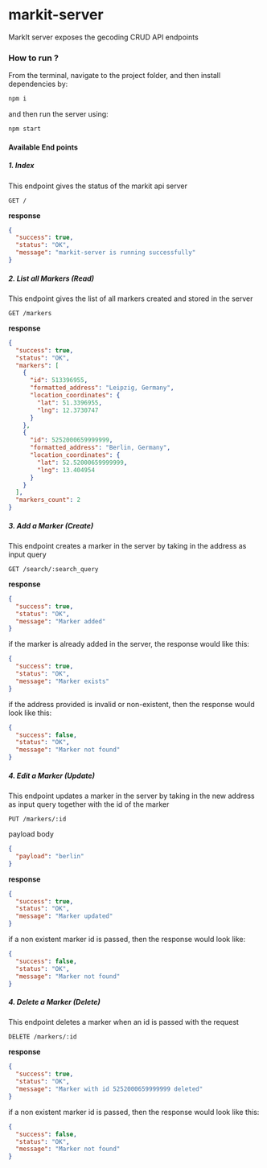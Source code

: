 # markit-server

MarkIt server exposes the gecoding CRUD API endpoints

### How to run ?

From the terminal, navigate to the project folder, and then install dependencies by:

```sh
npm i
```

and then run the server using:

```sh
npm start
```

#### Available End points

##### 1. Index

This endpoint gives the status of the markit api server


`GET /`

**response**

```json
{
  "success": true,
  "status": "OK",
  "message": "markit-server is running successfully"
}
```

##### 2. List all Markers (Read)

This endpoint gives the list of all markers created and stored in the server


`GET /markers`

**response**

```json
{
  "success": true,
  "status": "OK",
  "markers": [
    {
      "id": 513396955,
      "formatted_address": "Leipzig, Germany",
      "location_coordinates": {
        "lat": 51.3396955,
        "lng": 12.3730747
      }
    },
    {
      "id": 5252000659999999,
      "formatted_address": "Berlin, Germany",
      "location_coordinates": {
        "lat": 52.52000659999999,
        "lng": 13.404954
      }
    }
  ],
  "markers_count": 2
}
```

##### 3. Add a Marker (Create)

This endpoint creates a marker in the server by taking in the address as input query


`GET /search/:search_query`

**response**

```json
{
  "success": true,
  "status": "OK",
  "message": "Marker added"
}
```

if the marker is already added in the server, the response would like this:

```json
{
  "success": true,
  "status": "OK",
  "message": "Marker exists"
}
```

if the address provided is invalid or non-existent, then the response would look like this:

```json
{
  "success": false,
  "status": "OK",
  "message": "Marker not found"
}
```

##### 4. Edit a Marker (Update)

This endpoint updates a marker in the server by taking in the new address as input query together with the id of the marker


`PUT /markers/:id`

payload body

```json
{
  "payload": "berlin"
}
```

**response**

```json
{
  "success": true,
  "status": "OK",
  "message": "Marker updated"
}
```

if a non existent marker id is passed, then the response would look like:

```json
{
  "success": false,
  "status": "OK",
  "message": "Marker not found"
}
```

##### 4. Delete a Marker (Delete)

This endpoint deletes a marker when an id is passed with the request


`DELETE /markers/:id`

**response**

```json
{
  "success": true,
  "status": "OK",
  "message": "Marker with id 5252000659999999 deleted"
}
```

if a non existent marker id is passed, then the response would look like this:

```json
{
  "success": false,
  "status": "OK",
  "message": "Marker not found"
}
```
